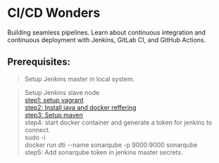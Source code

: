 # CI/CD Wonders
Building seamless pipelines. Learn about continuous integration and continuous deployment with Jenkins, GitLab CI, and GitHub Actions.

## Prerequisites:  
> Setup Jenkins master in local system.  

> Setup Jenkins slave node   
[step1: setup vagrant](https://github.com/saireddysatishkumar/CICD-Projects/tree/main/vagrant)  
[step2: Install java and docker reffering](https://www.jenkins.io/blog/2022/12/27/run-jenkins-agent-as-a-service/)  
[step3: Setup maven](https://medium.com/ci-cd-devops/error-error-executing-maven-error-java-lang-illegalstateexception-unable-to-load-cache-item-39e886a67216)  
step4: start docker container and generate a token for jenkins to connect.  
sudo -i  
docker run dti --name sonarqube -p 9000:9000 sonarqube  
step5: Add sonarqube token in jenkins master secrets.  
